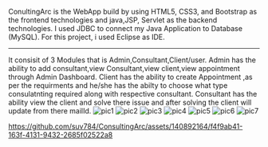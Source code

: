 ConultingArc is the WebApp build by using HTML5, CSS3, and Bootstrap as the frontend technologies and java,JSP, Servlet as the backend technologies.
I used JDBC to connect my Java Application to Database (MySQL).
For this project, i used Eclipse as IDE.

------------
It consisit of 3 Modules that is Admin,Consultant,Client/user.
Admin has the ability to add consultant,view Consultant,view client,view appointment through Admin Dashboard.
Client has the ability to create Appointment ,as per the requirments and he/she has the abilty to choose what type consulatnting required along with respective consultant.
Consultant has the ability view the client and solve there issue and after solving the client will update from there mailId.
![pic1](https://github.com/suv784/ConsultingArc/assets/140892164/97f9ddf0-ebc3-4189-be66-4965a15a348d)
![pic2](https://github.com/suv784/ConsultingArc/assets/140892164/748aaa73-9224-4075-a9e5-4f45b4aac504)
![pic3](https://github.com/suv784/ConsultingArc/assets/140892164/a8252e27-b6db-4a57-94f5-ba7f270cd2d4)
![pic4](https://github.com/suv784/ConsultingArc/assets/140892164/4e68d698-88fb-4148-94f2-364db63f061c)
![pic5](https://github.com/suv784/ConsultingArc/assets/140892164/5f1ea6c5-c12a-4ed4-9ce3-9fa43f411ca3)
![pic6](https://github.com/suv784/ConsultingArc/assets/140892164/47fc8345-134b-454e-a644-16c62549f890)
![pic7](https://github.com/suv784/ConsultingArc/assets/140892164/b53f90fd-9a0a-4eca-b7cb-c6d6f4054940)


https://github.com/suv784/ConsultingArc/assets/140892164/f4f9ab41-163f-4131-9432-2685f02522a8

